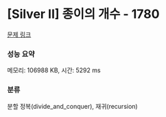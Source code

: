 # [Silver II] 종이의 개수 - 1780 

[문제 링크](https://www.acmicpc.net/problem/1780) 

### 성능 요약

메모리: 106988 KB, 시간: 5292 ms

### 분류

분할 정복(divide_and_conquer), 재귀(recursion)

